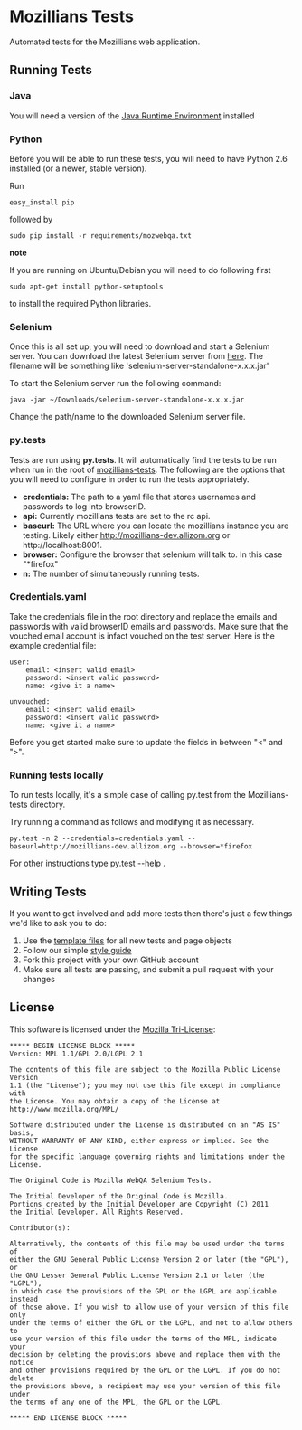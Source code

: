 Mozillians Tests
===================

Automated tests for the Mozillians web application.

Running Tests
-------------

### Java
You will need a version of the [Java Runtime Environment][JRE] installed

[JRE]: http://www.oracle.com/technetwork/java/javase/downloads/index.html

### Python
Before you will be able to run these tests, you will need to have Python 2.6 installed (or a newer, stable version).

Run

    easy_install pip

followed by

    sudo pip install -r requirements/mozwebqa.txt

__note__

If you are running on Ubuntu/Debian you will need to do following first


    sudo apt-get install python-setuptools

to install the required Python libraries.

### Selenium
Once this is all set up, you will need to download and start a Selenium server. You can download the latest Selenium server from [here][Selenium Downloads]. The filename will be something like 'selenium-server-standalone-x.x.x.jar'

To start the Selenium server run the following command:

    java -jar ~/Downloads/selenium-server-standalone-x.x.x.jar

Change the path/name to the downloaded Selenium server file.

[Selenium Downloads]: http://code.google.com/p/selenium/downloads/list

### py.tests

Tests are run using **py.tests**. It will automatically find the tests to be run when run in the root of [mozillians-tests][github]. The following are the options that you will need to configure in order to run the tests appropriately.

- **credentials:** The path to a yaml file that stores usernames and passwords to log into browserID.
- **api:** Currently mozillians tests are set to the rc api. 
- **baseurl:** The URL where you can locate the mozillians instance you are testing. Likely either http://mozillians-dev.allizom.org or http://localhost:8001.
- **browser:** Configure the browser that selenium will talk to. In this case "*firefox"
- **n:** The number of simultaneously running tests.

[github]: https://github.com/tallowen/mozillians-tests

### Credentials.yaml
Take the credentials file in the root directory and replace the emails and passwords with valid browserID emails and passwords. Make sure that the vouched email account is infact vouched on the test server. Here is the example credential file:

    user:
        email: <insert valid email>
        password: <insert valid password>
        name: <give it a name>

    unvouched:
        email: <insert valid email>
        password: <insert valid password>
        name: <give it a name>

Before you get started make sure to update the fields in between "<" and ">".

### Running tests locally

To run tests locally, it's a simple case of calling py.test from the Mozillians-tests directory.

Try running a command as follows and modifying it as necessary.

    py.test -n 2 --credentials=credentials.yaml --baseurl=http://mozillians-dev.allizom.org --browser=*firefox 


For other instructions type py.test --help .


Writing Tests
-------------
If you want to get involved and add more tests then there's just a few things
we'd like to ask you to do:

1. Use the [template files][GitHub Templates] for all new tests and page objects
2. Follow our simple [style guide][Style Guide]
3. Fork this project with your own GitHub account
4. Make sure all tests are passing, and submit a pull request with your changes

[GitHub Templates]: https://github.com/AutomatedTester/mozwebqa-test-templates
[Style Guide]: https://wiki.mozilla.org/QA/Execution/Web_Testing/Docs/Automation/StyleGuide

License
-------
This software is licensed under the [Mozilla Tri-License][MPL]:

    ***** BEGIN LICENSE BLOCK *****
    Version: MPL 1.1/GPL 2.0/LGPL 2.1

    The contents of this file are subject to the Mozilla Public License Version
    1.1 (the "License"); you may not use this file except in compliance with
    the License. You may obtain a copy of the License at
    http://www.mozilla.org/MPL/

    Software distributed under the License is distributed on an "AS IS" basis,
    WITHOUT WARRANTY OF ANY KIND, either express or implied. See the License
    for the specific language governing rights and limitations under the
    License.

    The Original Code is Mozilla WebQA Selenium Tests.

    The Initial Developer of the Original Code is Mozilla.
    Portions created by the Initial Developer are Copyright (C) 2011
    the Initial Developer. All Rights Reserved.

    Contributor(s):

    Alternatively, the contents of this file may be used under the terms of
    either the GNU General Public License Version 2 or later (the "GPL"), or
    the GNU Lesser General Public License Version 2.1 or later (the "LGPL"),
    in which case the provisions of the GPL or the LGPL are applicable instead
    of those above. If you wish to allow use of your version of this file only
    under the terms of either the GPL or the LGPL, and not to allow others to
    use your version of this file under the terms of the MPL, indicate your
    decision by deleting the provisions above and replace them with the notice
    and other provisions required by the GPL or the LGPL. If you do not delete
    the provisions above, a recipient may use your version of this file under
    the terms of any one of the MPL, the GPL or the LGPL.

    ***** END LICENSE BLOCK *****

[MPL]: http://www.mozilla.org/MPL/
